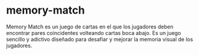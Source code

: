 # memory-match
Memory Match es un juego de cartas en el que los jugadores deben encontrar pares coincidentes volteando cartas boca abajo. Es un juego sencillo y adictivo diseñado para desafiar y mejorar la memoria visual de los jugadores.
